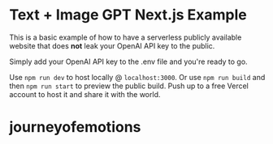# Text + Image GPT Next.js Example

This is a basic example of how to have a serverless publicly available website that does **not** leak your OpenAI API key to the public.

Simply add your OpenAI API key to the .env file and you're ready to go.

Use `npm run dev` to host locally @ `localhost:3000`. Or use `npm run build` and then `npm run start` to preview the public build. Push up to a free Vercel account to host it and share it with the world.
# journeyofemotions
